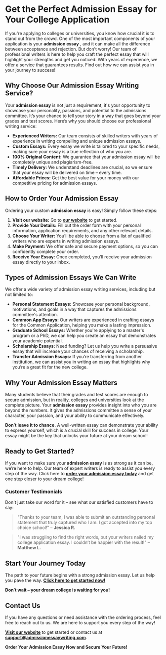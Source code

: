 # Get the Perfect Admission Essay for Your College Application

If you're applying to colleges or universities, you know how crucial it is to stand out from the crowd. One of the most important components of your application is your **admission essay** , and it can make all the difference between acceptance and rejection. But don't worry! Our team of professional writers is here to help you craft the perfect essay that will highlight your strengths and get you noticed. With years of experience, we offer a service that guarantees results. Find out how we can assist you in your journey to success!

## Why Choose Our Admission Essay Writing Service?

Your **admission essay** is not just a requirement, it's your opportunity to showcase your personality, passions, and potential to the admissions committee. It’s your chance to tell your story in a way that goes beyond your grades and test scores. Here’s why you should choose our professional writing service:

- **Experienced Writers:** Our team consists of skilled writers with years of experience in writing compelling and unique admission essays.
- **Custom Essays:** Every essay we write is tailored to your specific needs, making sure your essay is a true reflection of who you are.
- **100% Original Content:** We guarantee that your admission essay will be completely unique and plagiarism-free.
- **Timely Delivery:** We understand deadlines are crucial, so we ensure that your essay will be delivered on time – every time.
- **Affordable Prices:** Get the best value for your money with our competitive pricing for admission essays.

## How to Order Your Admission Essay

Ordering your custom **admission essay** is easy! Simply follow these steps:

1. **Visit our website:** Go to [**our website**](https://tinyurl.com/topessay?keyword=admission+essay) to get started.
2. **Provide Your Details:** Fill out the order form with your personal information, application requirements, and any other relevant details.
3. **Choose Your Writer:** You’ll be able to choose from a list of qualified writers who are experts in writing admission essays.
4. **Make Payment:** We offer safe and secure payment options, so you can confidently complete your order.
5. **Receive Your Essay:** Once completed, you’ll receive your admission essay directly to your inbox.

## Types of Admission Essays We Can Write

We offer a wide variety of admission essay writing services, including but not limited to:

- **Personal Statement Essays:** Showcase your personal background, motivations, and goals in a way that captures the admissions committee's attention.
- **Common App Essays:** Our writers are experienced in crafting essays for the Common Application, helping you make a lasting impression.
- **Graduate School Essays:** Whether you're applying to a master's program or a PhD, we can help you create an essay that demonstrates your academic potential.
- **Scholarship Essays:** Need funding? Let us help you write a persuasive essay that will increase your chances of receiving a scholarship.
- **Transfer Admission Essays:** If you’re transferring from another institution, we can assist you in writing an essay that highlights why you’re a great fit for the new college.

## Why Your Admission Essay Matters

Many students believe that their grades and test scores are enough to secure admission, but in reality, colleges and universities look at the complete picture. Your **admission essay** provides insight into who you are beyond the numbers. It gives the admissions committee a sense of your character, your passion, and your ability to communicate effectively.

**Don’t leave it to chance.** A well-written essay can demonstrate your ability to express yourself, which is a crucial skill for success in college. Your essay might be the key that unlocks your future at your dream school!

## Ready to Get Started?

If you want to make sure your **admission essay** is as strong as it can be, we’re here to help. Our team of expert writers is ready to assist you every step of the way. Click here to [**order your admission essay today**](https://tinyurl.com/topessay?keyword=admission+essay) and get one step closer to your dream college!

### Customer Testimonials

Don't just take our word for it – see what our satisfied customers have to say:

> "Thanks to your team, I was able to submit an outstanding personal statement that truly captured who I am. I got accepted into my top choice school!" – **Jessica R.**

> "I was struggling to find the right words, but your writers nailed my college application essay. I couldn’t be happier with the result!" – **Matthew L.**

## Start Your Journey Today

The path to your future begins with a strong admission essay. Let us help you pave the way. [**Click here to get started now!**](https://tinyurl.com/topessay?keyword=admission+essay)

**Don’t wait – your dream college is waiting for you!**

## Contact Us

If you have any questions or need assistance with the ordering process, feel free to reach out to us. We are here to support you every step of the way!

[**Visit our website**](https://tinyurl.com/topessay?keyword=admission+essay) to get started or contact us at **support@admissionessaywriting.com**.

**Order Your Admission Essay Now and Secure Your Future!**
